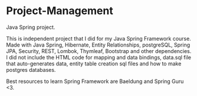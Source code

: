 # Project-Management
Java Spring project. 

This is independent project that I did for my Java Spring Framework course. Made with Java Spring, Hibernate, Entity Relationships, postgreSQL, Spring JPA, Security, REST, Lombok, Thymleaf, Bootstrap and other dependencies. I did not include the HTML code for mapping and data bindings, data.sql file that auto-generates data, entity table creation sql files and how to make postgres databases. 


Best resources to learn Spring Framework are Baeldung and Spring Guru <3.
